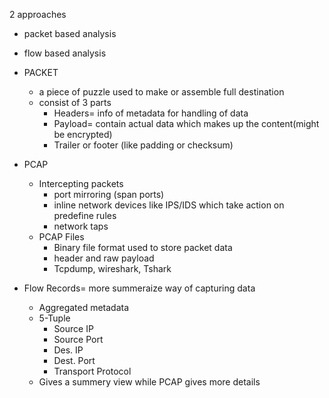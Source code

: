 2 approaches
- packet based analysis
- flow based analysis

- PACKET
	- a piece of puzzle used to make or assemble full destination
	- consist of 3 parts
		- Headers= info of metadata for handling of data
		- Payload= contain actual data which makes up the content(might be encrypted)
		- Trailer or footer (like padding or checksum)

- PCAP
	- Intercepting packets
		- port mirroring (span ports)
		- inline network devices like IPS/IDS which take action on predefine rules
		- network taps
	- PCAP Files
		- Binary file format used to store packet data
		- header and raw payload
		- Tcpdump, wireshark, Tshark

- Flow Records= more summeraize way of capturing data
	- Aggregated metadata
	- 5-Tuple
		- Source IP
		- Source Port
		- Des. IP
		- Dest. Port
		- Transport Protocol
	- Gives a summery view while PCAP gives more details